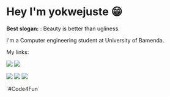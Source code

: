 # Hey I'm yokwejuste 😁
**Best slogan:** : Beauty is better than ugliness.

I'm a Computer engineering student at University of Bamenda.

My links: 
<!--
1- [Github](https://github.com/yokwejuste)<br>
2- [Twitter](https://twitter.com/yokwejuste)<br>
3- [LinkedIn](https://linkedin.com/in/yokwejuste)<br>
<p align="center"> -->

  <a href="https://twitter.com/yokwejuste"><img src="https://img.shields.io/badge/twitter-%231DA1F2.svg?style=for-the-badge&logo=Twitter&logoColor=white"></a>
  <a href="https://linkedin.com/in/yokwejuste"><img src="https://img.shields.io/badge/linkedin-%230077B5.svg?style=for-the-badge&logo=linkedin&logoColor=white"></a>

<a href="https://instagram.com/yokwejuste0"><img src="https://img.shields.io/badge/instagram-%23E4405F.svg?style=for-the-badge&logo=Instagram&logoColor=white"></a>
<a href="https://go-records.me"><img src="https://img.shields.io/badge/website-%230077A4.svg?style=for-the-badge&logo=website&logoColor=white"></a>
<a href="https://yokwejuste.live"><img src="https://img.shields.io/badge/blog-%23E4405F.svg?style=for-the-badge&logo=blog&logoColor=white"></a>

</p>
`#Code4Fun`
